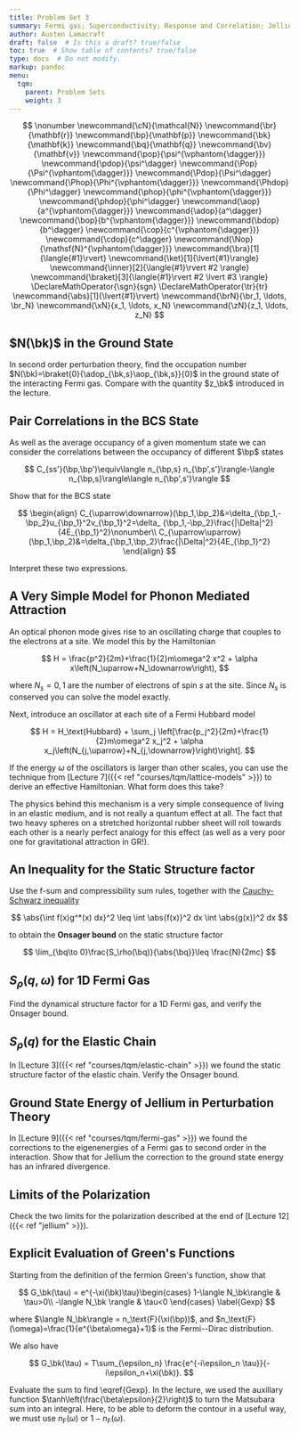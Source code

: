 ```yaml
---
title: Problem Set 3
summary: Fermi gas; Superconductivity; Response and Correlation; Jellium.
author: Austen Lamacraft
draft: false  # Is this a draft? true/false
toc: true  # Show table of contents? true/false
type: docs  # Do not modify.
markup: pandoc
menu:
  tqm:
    parent: Problem Sets
    weight: 3
---
```




$$
\nonumber
\newcommand{\cN}{\mathcal{N}}
\newcommand{\br}{\mathbf{r}}
\newcommand{\bp}{\mathbf{p}}
\newcommand{\bk}{\mathbf{k}}
\newcommand{\bq}{\mathbf{q}}
\newcommand{\bv}{\mathbf{v}}
\newcommand{\pop}{\psi^{\vphantom{\dagger}}}
\newcommand{\pdop}{\psi^\dagger}
\newcommand{\Pop}{\Psi^{\vphantom{\dagger}}}
\newcommand{\Pdop}{\Psi^\dagger}
\newcommand{\Phop}{\Phi^{\vphantom{\dagger}}}
\newcommand{\Phdop}{\Phi^\dagger}
\newcommand{\phop}{\phi^{\vphantom{\dagger}}}
\newcommand{\phdop}{\phi^\dagger}
\newcommand{\aop}{a^{\vphantom{\dagger}}}
\newcommand{\adop}{a^\dagger}
\newcommand{\bop}{b^{\vphantom{\dagger}}}
\newcommand{\bdop}{b^\dagger}
\newcommand{\cop}{c^{\vphantom{\dagger}}}
\newcommand{\cdop}{c^\dagger}
\newcommand{\Nop}{\mathsf{N}^{\vphantom{\dagger}}}
\newcommand{\bra}[1]{\langle{#1}\rvert}
\newcommand{\ket}[1]{\lvert{#1}\rangle}
\newcommand{\inner}[2]{\langle{#1}\rvert #2 \rangle}
\newcommand{\braket}[3]{\langle{#1}\rvert #2 \lvert #3 \rangle}
\DeclareMathOperator{\sgn}{sgn}
\DeclareMathOperator{\tr}{tr}
\newcommand{\abs}[1]{\lvert{#1}\rvert}
\newcommand{\brN}{\br_1, \ldots, \br_N}
\newcommand{\xN}{x_1, \ldots, x_N}
\newcommand{\zN}{z_1, \ldots, z_N}
$$

## $N(\bk)$ in the Ground State

In second order perturbation theory, find the occupation number $N(\bk)=\braket{0}{\adop_{\bk,s}\aop_{\bk,s}}{0}$ in the ground state of the interacting Fermi gas. Compare with the quantity $z_\bk$ introduced in the lecture.

## Pair Correlations in the BCS State

As well as the average occupancy of a given momentum state we can consider the correlations between
the occupancy of different $\bp$ states

$$
C_{ss'}(\bp,\bp')\equiv\langle n_{\bp,s} n_{\bp',s'}\rangle-\langle n_{\bp,s}\rangle\langle n_{\bp',s'}\rangle
$$

Show that for the BCS state

$$
\begin{align}
C_{\uparrow\downarrow}(\bp_1,\bp_2)&=\delta_{\bp_1,-\bp_2}u_{\bp_1}^2v_{\bp_1}^2=\delta_
{\bp_1,-\bp_2}\frac{|\Delta|^2}{4E_{\bp_1}^2}\nonumber\\
C_{\uparrow\uparrow}(\bp_1,\bp_2)&=\delta_{\bp_1,\bp_2}\frac{|\Delta|^2}{4E_{\bp_1}^2}
\end{align}
$$

Interpret these two expressions.

## A Very Simple Model for Phonon Mediated Attraction

An optical phonon mode gives rise to an oscillating charge that couples to the electrons at a site. We model this by the Hamiltonian

$$
H = \frac{p^2}{2m}+\frac{1}{2}m\omega^2 x^2 + \alpha x\left(N_\uparrow+N_\downarrow\right),
$$

where $N_s=0,1$ are the number of electrons of spin $s$ at the site. Since $N_s$ is conserved you can solve the model exactly.

Next, introduce an oscillator at each site of a Fermi Hubbard model

$$
H = H_\text{Hubbard} + \sum_j \left[\frac{p_j^2}{2m}+\frac{1}{2}m\omega^2 x_j^2 + \alpha x_j\left(N_{j,\uparrow}+N_{j,\downarrow}\right)\right].
$$

If the energy $\omega$ of the oscillators is larger than other scales, you can use the technique from [Lecture 7]({{< ref "courses/tqm/lattice-models" >}}) to derive an effective Hamiltonian. What form does this take?

The physics behind this mechanism is a very simple consequence of living in an elastic medium, and is not really a quantum effect at all. The fact that two heavy spheres on a stretched horizontal rubber sheet will roll towards each other is a nearly perfect analogy for this effect (as well as a very poor one for gravitational attraction in GR!).

## An Inequality for the Static Structure factor

Use the f-sum and compressibility sum rules, together with the [Cauchy-Schwarz inequality](https://en.wikipedia.org/wiki/Cauchy–Schwarz_inequality#L2)

$$
\abs{\int f(x)g^*(x) dx}^2 \leq \int \abs{f(x)}^2 dx \int \abs{g(x)}^2 dx
$$

to obtain the __Onsager bound__ on the static structure factor

$$
	\lim_{\bq\to 0}\frac{S_\rho(\bq)}{\abs{\bq}}\leq \frac{N}{2mc}
$$

## $S_\rho(q,\omega)$ for 1D Fermi Gas

Find the dynamical structure factor for a 1D Fermi gas, and verify the Onsager bound.

## $S_\rho(q)$ for the Elastic Chain

In [Lecture 3]({{< ref "courses/tqm/elastic-chain" >}}) we found the static structure factor of the elastic chain. Verify the Onsager bound.

## Ground State Energy of Jellium in Perturbation Theory

In [Lecture 9]({{< ref "courses/tqm/fermi-gas" >}}) we found the corrections to the eigenenergies of a Fermi gas to second order in the interaction. Show that for Jellium the correction to the ground state energy has an infrared divergence.

## Limits of the Polarization

Check the two limits for the polarization described at the end of [Lecture 12]({{< ref "jellium" >}}).

## Explicit Evaluation of Green's Functions

Starting from the definition of the fermion Green's function, show that

$$
G_\bk(\tau) = e^{-\xi(\bk)\tau}\begin{cases}
	1-\langle N_\bk\rangle & \tau>0\\
	-\langle N_\bk \rangle & \tau<0
	\end{cases}
	\label{Gexp}
$$		

where $\langle N_\bk\rangle = n_\text{F}(\xi(\bp))$, and $n_\text{F}(\omega)=\frac{1}{e^{\beta\omega}+1}$ is the Fermi--Dirac distribution.

We also have

$$
G_\bk(\tau) = T\sum_{\epsilon_n} \frac{e^{-i\epsilon_n \tau}}{-i\epsilon_n+\xi(\bk)}.
$$

Evaluate the sum to find \eqref{Gexp}. In the lecture, we used the auxillary function $\tanh\left(\frac{\beta\epsilon}{2}\right)$ to turn the Matsubara sum into an integral. Here, to be able to deform the contour in a useful way, we must use $n_\text{F}(\omega)$ or $1-n_\text{F}(\omega)$.
